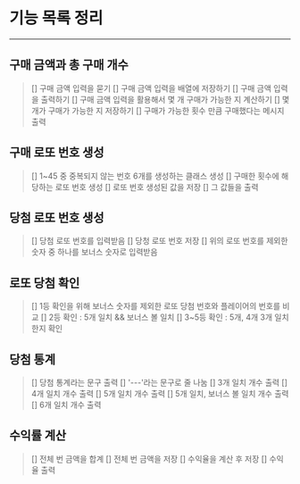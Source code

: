 # 기능 목록 정리

---

## 구매 금액과 총 구매 개수

> [] 구매 금액 입력을 묻기
> [] 구매 금액 입력을 배열에 저장하기
> [] 구매 금액 입력을 출력하기
> [] 구매 금액 입력을 활용해서 몇 개 구매가 가능한 지 계산하기
> [] 몇 개가 구매가 가능한 지 저장하기
> [] 구매가 가능한 횟수 만큼 구매했다는 메시지 출력

## 구매 로또 번호 생성

> [] 1~45 중 중복되지 않는 번호 6개를 생성하는 클래스 생성
> [] 구매한 횟수에 해당하는 로또 번호 생성
> [] 로또 번호 생성된 값을 저장
> [] 그 값들을 출력

## 당첨 로또 번호 생성

> [] 당첨 로또 번호를 입력받음
> [] 당청 로또 번호 저장
> [] 위의 로또 번호를 제외한 숫자 중 하나를 보너스 숫자로 입력받음

## 로또 당첨 확인

> [] 1등 확인을 위해 보너스 숫자를 제외한 로또 당첨 번호와 플레이어의 번호를 비교
> [] 2등 확인 : 5개 일치 && 보너스 볼 일치
> [] 3~5등 확인 : 5개, 4개 3개 일치 한지 확인

## 당첨 통계

> [] 당첨 통계라는 문구 출력
> [] '---'라는 문구로 줄 나눔
> [] 3개 일치 개수 출력
> [] 4개 일치 개수 출력
> [] 5개 일치 개수 출력
> [] 5개 일치, 보너스 볼 일치 개수 출력
> [] 6개 일치 개수 출력

## 수익률 계산

> [] 전체 번 금액을 합계
> [] 전체 번 금액을 저장
> [] 수익율을 계산 후 저장
> [] 수익율 출력
